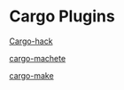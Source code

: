 # Cargo Plugins

[Cargo-hack]( https://github.com/taiki-e/cargo-hack )

[cargo-machete]( https://github.com/bnjbvr/cargo-machete )

[cargo-make]( https://github.com/sagiegurari/cargo-make )

